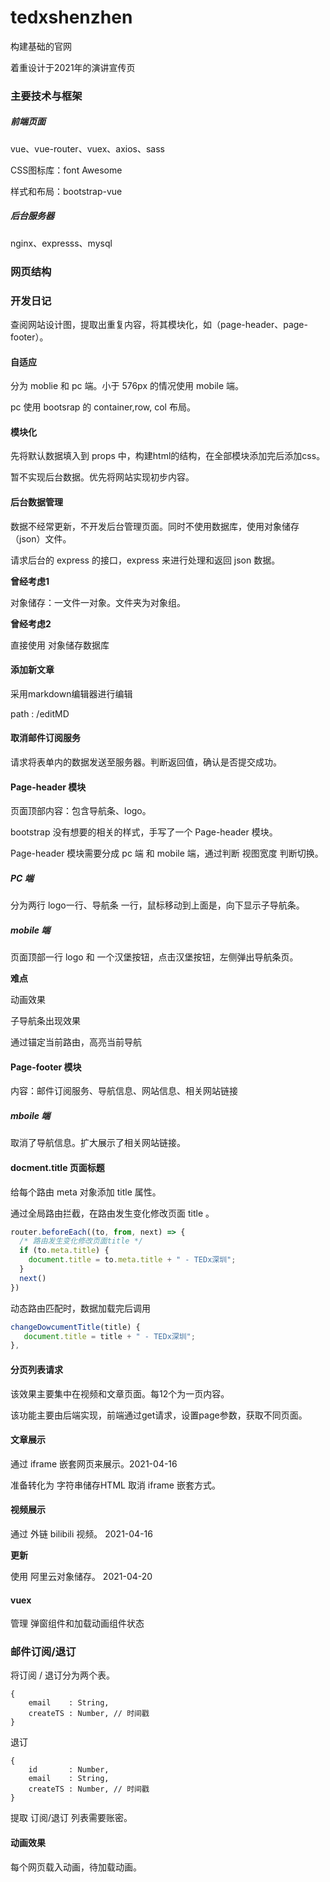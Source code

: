 # tedxshenzhen

构建基础的官网

着重设计于2021年的演讲宣传页

### 主要技术与框架

##### 前端页面

vue、vue-router、vuex、axios、sass

CSS图标库：font Awesome

样式和布局：bootstrap-vue

##### 后台服务器

nginx、expresss、mysql 

### 网页结构



### 开发日记

查阅网站设计图，提取出重复内容，将其模块化，如（page-header、page-footer）。



#### 自适应

分为 moblie 和 pc 端。小于 576px 的情况使用 mobile 端。

pc 使用 bootsrap 的 container,row, col 布局。



#### 模块化

先将默认数据填入到 props 中，构建html的结构，在全部模块添加完后添加css。

暂不实现后台数据。优先将网站实现初步内容。



#### 后台数据管理

数据不经常更新，不开发后台管理页面。同时不使用数据库，使用对象储存（json）文件。

请求后台的 express 的接口，express 来进行处理和返回 json 数据。

**曾经考虑1**

对象储存：一文件一对象。文件夹为对象组。

**曾经考虑2**

直接使用 对象储存数据库



#### 添加新文章

采用markdown编辑器进行编辑

path : /editMD



#### 取消邮件订阅服务

请求将表单内的数据发送至服务器。判断返回值，确认是否提交成功。



#### Page-header 模块

页面顶部内容：包含导航条、logo。

bootstrap 没有想要的相关的样式，手写了一个 Page-header 模块。

Page-header 模块需要分成 pc 端 和 mobile 端，通过判断 视图宽度 判断切换。

##### PC 端

分为两行 logo一行、导航条 一行，鼠标移动到上面是，向下显示子导航条。

##### mobile 端

页面顶部一行 logo 和 一个汉堡按钮，点击汉堡按钮，左侧弹出导航条页。

**难点**

动画效果

子导航条出现效果

通过锚定当前路由，高亮当前导航



#### Page-footer 模块

内容：邮件订阅服务、导航信息、网站信息、相关网站链接

##### mboile 端

取消了导航信息。扩大展示了相关网站链接。



#### docment.title 页面标题

给每个路由  meta 对象添加 title 属性。

通过全局路由拦截，在路由发生变化修改页面 title 。

```javascript
router.beforeEach((to, from, next) => {
  /* 路由发生变化修改页面title */
  if (to.meta.title) {
    document.title = to.meta.title + " - TEDx深圳";
  }
  next()
})
```

动态路由匹配时，数据加载完后调用

```javascript
changeDowcumentTitle(title) {
   document.title = title + " - TEDx深圳";
},
```



#### 分页列表请求

该效果主要集中在视频和文章页面。每12个为一页内容。

该功能主要由后端实现，前端通过get请求，设置page参数，获取不同页面。 



#### 文章展示

通过 iframe 嵌套网页来展示。2021-04-16

准备转化为 字符串储存HTML  取消 iframe 嵌套方式。



#### 视频展示

通过 外链 bilibili 视频。 2021-04-16

**更新**

使用 阿里云对象储存。 2021-04-20



#### vuex 

管理 弹窗组件和加载动画组件状态



### 邮件订阅/退订

将订阅 / 退订分为两个表。

```
{
	email    : String,
	createTS : Number, // 时间戳
}
```

退订

```
{
	id       : Number,
	email    : String,
	createTS : Number, // 时间戳
}
```

提取 订阅/退订 列表需要账密。



#### 动画效果

每个网页载入动画，待加载动画。